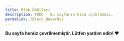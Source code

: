 ```yaml
---
title: Blok Ödülleri
description: TODO - Bu sayfanın kısa açıklaması.
permalink: /Block_Rewards/
---
```


**Bu sayfa henüz çevrilmemiştir. Lütfen yardım edin! ❤**

